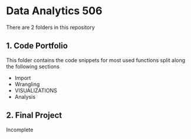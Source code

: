 # Data Analytics 506

There are 2  folders in this repository

## 1. Code Portfolio
This folder contains the code snippets for most used functions split along the following sections

* Import
* Wrangling
* VISUALIZATIONS
* Analysis

## 2. Final Project
Incomplete